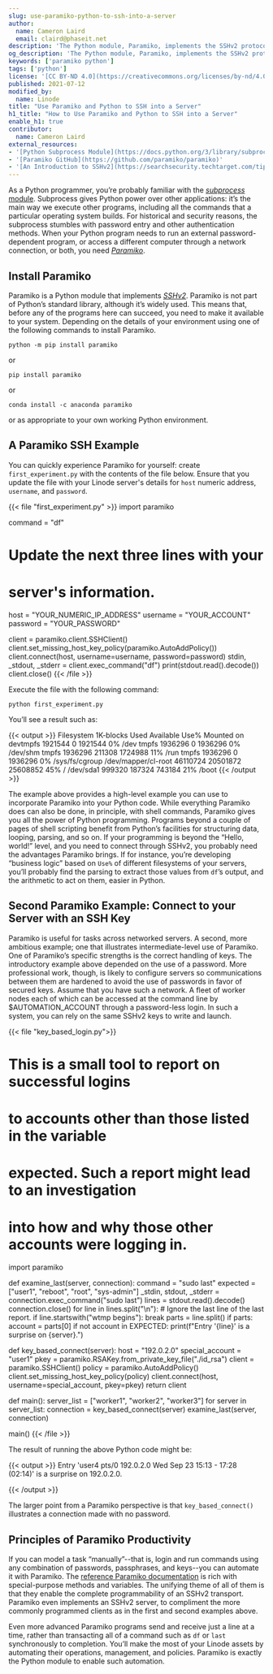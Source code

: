 ```yaml
---
slug: use-paramiko-python-to-ssh-into-a-server
author:
  name: Cameron Laird
  email: claird@phaseit.net
description: 'The Python module, Paramiko, implements the SSHv2 protocol that helps you connect to remote servers. You can use Paramiko in your Python code to automate tasks on your server. This guide provides two Paramiko examples showing you how to connect to a server with your username and password and your SSH keys.'
og_description: 'The Python module, Paramiko, implements the SSHv2 protocol that helps you connect to remote servers. You can use Paramiko in your Python code to automate tasks on your server. This guide provides two Paramiko examples showing you how to connect to a server with your username and password and your SSH keys.'
keywords: ['paramiko python']
tags: ['python']
license: '[CC BY-ND 4.0](https://creativecommons.org/licenses/by-nd/4.0)'
published: 2021-07-12
modified_by:
  name: Linode
title: "Use Paramiko and Python to SSH into a Server"
h1_title: "How to Use Paramiko and Python to SSH into a Server"
enable_h1: true
contributor:
  name: Cameron Laird
external_resources:
- '[Python Subprocess Module](https://docs.python.org/3/library/subprocess.html)'
- '[Paramiko GitHub](https://github.com/paramiko/paramiko)'
- '[An Introduction to SSHv2](https://searchsecurity.techtarget.com/tip/An-introduction-to-SSH2)'
---
```


As a Python programmer, you’re probably familiar with the [*subprocess* module](https://docs.python.org/3/library/subprocess.html). Subprocess gives Python power over other applications: it’s the main way we execute other programs, including all the commands that a particular operating system builds. For historical and security reasons, the subprocess stumbles with password entry and other authentication methods. When your Python program needs to run an external password-dependent program, or access a different computer through a network connection, or both, you need [*Paramiko*](https://github.com/paramiko/paramiko).

## Install Paramiko

Paramiko is a Python module that implements [*SSHv2*](https://searchsecurity.techtarget.com/tip/An-introduction-to-SSH2). Paramiko is not part of Python’s standard library, although it’s widely used. This means that, before any of the programs here can succeed, you need to make it available to your system. Depending on the details of your environment using one of the following commands to install Paramiko.

    python -m pip install paramiko

or

    pip install paramiko

or

    conda install -c anaconda paramiko

or as appropriate to your own working Python environment.

## A Paramiko SSH Example

You can quickly experience Paramiko for yourself: create `first_experiment.py` with the contents of the file below. Ensure that you update the file with your Linode server's details for `host` numeric address, `username`, and `password`.

{{< file "first_experiment.py" >}}
import paramiko

command = "df"
# Update the next three lines with your
# server's information.
host = "YOUR_NUMERIC_IP_ADDRESS"
username = "YOUR_ACCOUNT"
password = "YOUR_PASSWORD"

client = paramiko.client.SSHClient()
client.set_missing_host_key_policy(paramiko.AutoAddPolicy())
client.connect(host, username=username, password=password)
stdin, _stdout, _stderr = client.exec_command("df")
print(stdout.read().decode())
client.close()
{{< /file >}}

Execute the file with the following command:

    python first_experiment.py

You’ll see a result such as:

{{< output >}}
Filesystem      	1K-blocks 	Used Available Use% Mounted on
devtmpfs          	1921544    	0   1921544   0% /dev
tmpfs             	1936296    	0   1936296   0% /dev/shm
tmpfs             	1936296   211308   1724988  11% /run
tmpfs             	1936296    	0   1936296   0% /sys/fs/cgroup
/dev/mapper/cl-root  46110724 20501872  25608852  45% /
/dev/sda1          	999320   187324	743184  21% /boot
{{< /output >}}

The example above provides a high-level example you can use to incorporate Paramiko into your Python code. While everything Paramiko does can also be done, in principle, with shell commands, Paramiko gives you all the power of Python programming. Programs beyond a couple of pages of shell scripting benefit from Python’s facilities for structuring data, looping, parsing, and so on. If your programming is beyond the “Hello, world!” level, and you need to connect through SSHv2, you probably need the advantages Paramiko brings. If for instance, you’re developing “business logic” based on `Use%` of different filesystems of your servers, you’ll probably find the parsing to extract those values from `df`’s output, and the arithmetic to act on them, easier in Python.

## Second Paramiko Example: Connect to your Server with an SSH Key

Paramiko is useful for tasks across networked servers. A second, more ambitious example; one that illustrates intermediate-level use of Paramiko. One of Paramiko’s specific strengths is the correct handling of keys. The introductory example above depended on the use of a password. More professional work, though, is likely to configure servers so communications between them are hardened to avoid the use of passwords in favor of secured keys. Assume that you have such a network. A fleet of worker nodes each of which can be accessed at the command line by $AUTOMATION_ACCOUNT through a password-less login. In such a system, you can rely on the same SSHv2 keys to write and launch.

{{< file "key_based_login.py">}}
# This is a small tool to report on successful logins
# to accounts other than those listed in the variable
# expected.  Such a report might lead to an investigation
# into how and why those other accounts were logging in.
import paramiko

def examine_last(server, connection):
     command = "sudo last"
     expected = ["user1", "reboot", "root", "sys-admin"]
	_stdin, stdout, _stderr = connection.exec_command("sudo last")
	lines = stdout.read().decode()
	connection.close()
	for line in lines.split("\n"):
           # Ignore the last line of the last report.
        	if line.startswith("wtmp begins"):
            	break
    	    parts = line.split()
    	    if parts:
        	    account = parts[0]
        	    if not account in EXPECTED:
            	    print(f"Entry '{line}' is a surprise on {server}.")

def key_based_connect(server):
     host = "192.0.2.0"
     special_account = "user1"
	pkey = paramiko.RSAKey.from_private_key_file("./id_rsa")
	client = paramiko.SSHClient()
     policy = paramiko.AutoAddPolicy()
          client.set_missing_host_key_policy(policy)
	client.connect(host, username=special_account, pkey=pkey)
	return client


def main():
     server_list = ["worker1", "worker2", "worker3"]
	for server in server_list:
    	    connection = key_based_connect(server)
    	    examine_last(server, connection)


main()
{{< /file >}}

The result of running the above Python code might be:

{{< output >}}
Entry 'user4   pts/0    	192.0.2.0 	Wed Sep 23 15:13 - 17:28  (02:14)' is a surprise on 192.0.2.0.

{{< /output >}}

The larger point from a Paramiko perspective is that `key_based_connect()` illustrates a connection made with no password.

## Principles of Paramiko Productivity

If you can model a task “manually”--that is, login and run commands using any combination of passwords, passphrases, and keys--you can automate it with Paramiko. The [reference Paramiko documentation](http://docs.paramiko.org/en/stable/) is rich with special-purpose methods and variables. The unifying theme of all of them is that they enable the complete programmability of an SSHv2 transport. Paramiko even implements an SSHv2 server, to compliment the more commonly programmed clients as in the first and second examples above.

Even more advanced Paramiko programs send and receive just a line at a time, rather than transacting all of a command such as `df` or `last` synchronously to completion. You’ll make the most of your Linode assets by automating their operations, management, and policies. Paramiko is exactly the Python module to enable such automation.
